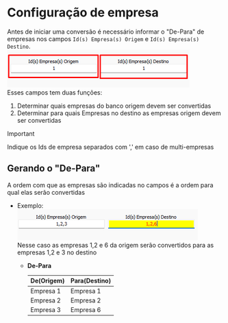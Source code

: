 # Configuração de empresa  
Antes de iniciar uma conversão é necessário informar o "De-Para" de empresas nos campos `Id(s) Empresa(s) Origem` e `Id(s) Empresa(s) Destino`.  
![EmpresaOrigemDestino.png](./Imagens/EmpresaOrigemDestino.png)  
Esses campos tem duas funções:  
1) Determinar quais empresas do banco origem devem ser convertidas  
2) Determinar para quais Empresas no destino as empresas origem devem ser convertidas  
>[!IMPORTANT]  
>Indique os Ids de empresa separados com ',' em caso de multi-empresas  
## Gerando o "De-Para"  
A ordem com que as empresas são indicadas no campos é a ordem para qual elas serão convertidas  
- Exemplo:  
    ![DeParaEmpresas.png](./Imagens/DeParaEmpresas.png)  
    Nesse caso as empresas 1,2 e 6 da origem serão convertidos para as empresas 1,2 e 3 no destino  
  - **De-Para**  
  
    | De(Origem) | Para(Destino) |   
    | ---------- | ------------- |  
    | Empresa 1  | Empresa 1     |  
    | Empresa 2  | Empresa 2     |  
    | Empresa 3  | Empresa 6     |  
